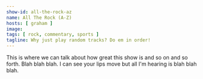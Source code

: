 ```yaml
---
show-id: all-the-rock-az
name: All The Rock (A-Z)
hosts: [ graham ]
image:
tags: [ rock, commentary, sports ]
tagline: Why just play random tracks? Do em in order!
---
```


This is where we can talk about how great this show is and so on and so forth. Blah blah blah. I can see your lips move but all I'm hearing is blah blah blah.
